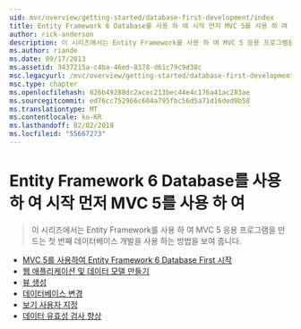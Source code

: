 ```yaml
---
uid: mvc/overview/getting-started/database-first-development/index
title: Entity Framework 6 Database를 사용 하 여 시작 먼저 MVC 5를 사용 하 여 | Microsoft Docs
author: rick-anderson
description: 이 시리즈에서는 Entity Framework를 사용 하 여 MVC 5 응용 프로그램을 만드는 첫 번째 데이터베이스 개발을 사용 하는 방법을 보여 줍니다.
ms.author: riande
ms.date: 09/17/2013
ms.assetid: 3437215a-c4ba-46ed-8378-d61c79c9d38c
msc.legacyurl: /mvc/overview/getting-started/database-first-development
msc.type: chapter
ms.openlocfilehash: 026b49288dc2acec213bec44e4c176a41ac283ae
ms.sourcegitcommit: ed76cc752966c604a795fbc56d5a71d16ded0b58
ms.translationtype: MT
ms.contentlocale: ko-KR
ms.lasthandoff: 02/02/2019
ms.locfileid: "55667273"
---
```

<a name="getting-started-with-entity-framework-6-database-first-using-mvc-5"></a>Entity Framework 6 Database를 사용 하 여 시작 먼저 MVC 5를 사용 하 여
====================
> 이 시리즈에서는 Entity Framework를 사용 하 여 MVC 5 응용 프로그램을 만드는 첫 번째 데이터베이스 개발을 사용 하는 방법을 보여 줍니다.


- [MVC 5를 사용하여 Entity Framework 6 Database First 시작](setting-up-database.md)
- [웹 애플리케이션 및 데이터 모델 만들기](creating-the-web-application.md)
- [뷰 생성](generating-views.md)
- [데이터베이스 변경](changing-the-database.md)
- [보기 사용자 지정](customizing-a-view.md)
- [데이터 유효성 검사 향상](enhancing-data-validation.md)
